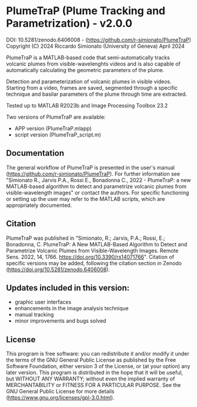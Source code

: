 # PlumeTraP (Plume Tracking and Parametrization) - v2.0.0
DOI: 10.5281/zenodo.6406008 - (https://github.com/r-simionato/PlumeTraP)
Copyright (C) 2024 Riccardo Simionato (University of Geneva)
April 2024

PlumeTraP is a MATLAB-based code that semi-automatically tracks volcanic
plumes from visible-wavelenghts videos and is also capable of automatically
calculating the geometric parameters of the plume.

Detection and parameterization of volcanic plumes in visible videos.
Starting from a video, frames are saved, segmented through a specific
technique and basilar parameters of the plume through time are extracted.

Tested up to MATLAB R2023b and Image Processing Toolbox 23.2

Two versions of PlumeTraP are available:
- APP version (PlumeTraP.mlapp)
- script version (PlumeTraP_script.m)

## Documentation
The general workflow of PlumeTraP is presented in the user's manual 
(https://github.com/r-simionato/PlumeTraP). 
For further information see "Simionato R., Jarvis P.A., Rossi E.,
Bonadonna C., 2022 - PlumeTraP: a new MATLAB-based algorithm to detect and
parametrize volcanic plumes from visible-wavelength images" or contact the 
authors. For specific functioning or setting up the user may refer to the 
MATLAB scripts, which are appropriately documented.

## Citation
PlumeTraP was published in "Simionato, R.; Jarvis, P.A.; Rossi, E.; 
Bonadonna, C. PlumeTraP: A New MATLAB-Based Algorithm to Detect and 
Parametrize Volcanic Plumes from Visible-Wavelength Images. Remote Sens. 
2022, 14, 1766. https://doi.org/10.3390/rs14071766". Citation of specific 
versions may be added, following the citation section in Zenodo 
(https://doi.org/10.5281/zenodo.6406008).

## Updates included in this version:
- graphic user interfaces
- enhancements in the image analysis technique
- manual tracking
- minor improvements and bugs solved

## License
This program is free software: you can redistribute it and/or modify it 
under the terms of the GNU General Public License as published by the 
Free Software Foundation, either version 3 of the License, or (at your 
option) any later version.
This program is distributed in the hope that it will be useful, but 
WITHOUT ANY WARRANTY; without even the implied warranty of 
MERCHANTABILITY or FITNESS FOR A PARTICULAR PURPOSE.
See the GNU General Public License for more details 
(https://www.gnu.org/licenses/gpl-3.0.html).
